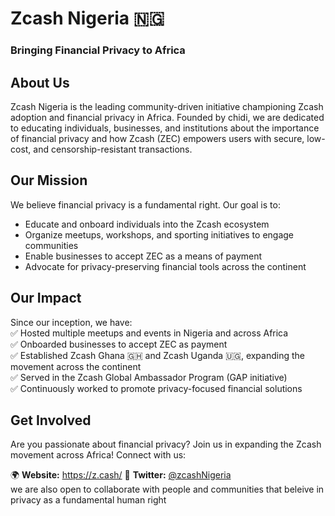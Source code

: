

# Zcash Nigeria 🇳🇬  

### Bringing Financial Privacy to Africa  

## About Us  
Zcash Nigeria is the leading community-driven initiative championing Zcash adoption and financial privacy in Africa. Founded by chidi, we are dedicated to educating individuals, businesses, and institutions about the importance of financial privacy and how Zcash (ZEC) empowers users with secure, low-cost, and censorship-resistant transactions.  

## Our Mission  
We believe financial privacy is a fundamental right. Our goal is to:  
- Educate and onboard individuals into the Zcash ecosystem  
- Organize meetups, workshops, and sporting initiatives to engage communities  
- Enable businesses to accept ZEC as a means of payment  
- Advocate for privacy-preserving financial tools across the continent  

## Our Impact  
Since our inception, we have:  
✅ Hosted multiple meetups and events in Nigeria and across Africa  
✅ Onboarded businesses to accept ZEC as payment  
✅ Established Zcash Ghana 🇬🇭 and Zcash Uganda 🇺🇬, expanding the movement across the continent  
✅ Served in the Zcash Global Ambassador Program (GAP initiative)  
✅ Continuously worked to promote privacy-focused financial solutions  

## Get Involved  
Are you passionate about financial privacy? Join us in expanding the Zcash movement across Africa! Connect with us:  

🌍 **Website:** https://z.cash/ 
📢 **Twitter:** [@zcashNigeria](https://twitter.com/zcashNigeria)  
we are also open to collaborate with people and communities that beleive in privacy as a fundamental human right 
 
